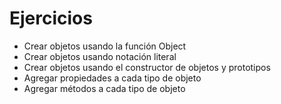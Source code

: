 # Ejercicios

* Crear objetos usando la función Object
* Crear objetos usando notación literal
* Crear objetos usando el constructor de objetos y prototipos
* Agregar propiedades a cada tipo de objeto
* Agregar métodos a cada tipo de objeto